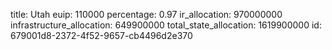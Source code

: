 title: Utah
euip: 110000
percentage: 0.97
ir_allocation: 970000000
infrastructure_allocation: 649900000
total_state_allocation: 1619900000
id: 679001d8-2372-4f52-9657-cb4496d2e370
